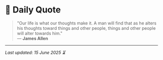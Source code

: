 # 📜 Daily Quote

> "Our life is what our thoughts make it. A man will find that as he alters his thoughts toward things and other people, things and other people will alter towards him."  
> — **James Allen**

---

_Last updated: 15 June 2025 ⏳_
